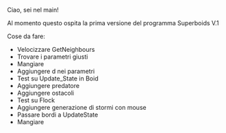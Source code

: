 Ciao, sei nel main!

Al momento questo ospita la prima versione del programma Superboids V.1

Cose da fare:
+ Velocizzare GetNeighbours
+ Trovare i parametri giusti
+ Mangiare
+ Aggiungere d nei parametri
+ Test su Update_State in Boid
+ Aggiungere predatore
+ Aggiungere ostacoli
+ Test su Flock
+ Aggiungere generazione di stormi con mouse
+ Passare bordi a UpdateState
+ Mangiare

